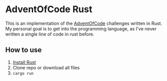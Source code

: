 # AdventOfCode Rust

This is an implementation of the [AdventOfCode](https://adventofcode.com/) challenges written in Rust.  
My personal goal is to get into the programming language, as I've never written a single line of code in rust before.

## How to use

1. [Install Rust](https://www.rust-lang.org/tools/install)
2. Clone repo or download all files
3. ```cargo run```
